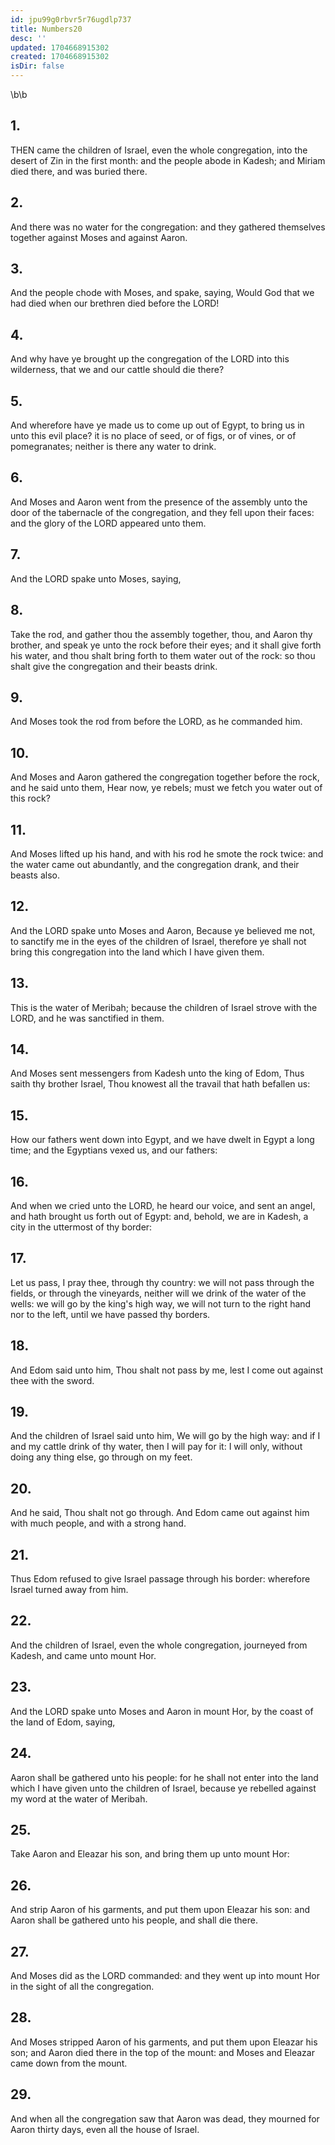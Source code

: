 ```yaml
---
id: jpu99g0rbvr5r76ugdlp737
title: Numbers20
desc: ''
updated: 1704668915302
created: 1704668915302
isDir: false
---
```

\b\b
## 1.
THEN came the children of Israel, even the whole congregation, into the desert of Zin in the first month: and the people abode in Kadesh; and Miriam died there, and was buried there.
## 2.
And there was no water for the congregation: and they gathered themselves together against Moses and against Aaron.
## 3.
And the people chode with Moses, and spake, saying, Would God that we had died when our brethren died before the LORD!
## 4.
And why have ye brought up the congregation of the LORD into this wilderness, that we and our cattle should die there?
## 5.
And wherefore have ye made us to come up out of Egypt, to bring us in unto this evil place?  it is no place of seed, or of figs, or of vines, or of pomegranates; neither is there any water to drink.
## 6.
And Moses and Aaron went from the presence of the assembly unto the door of the tabernacle of the congregation, and they fell upon their faces: and the glory of the LORD appeared unto them.
## 7.
And the LORD spake unto Moses, saying,
## 8.
Take the rod, and gather thou the assembly together, thou, and Aaron thy brother, and speak ye unto the rock before their eyes; and it shall give forth his water, and thou shalt bring forth to them water out of the rock: so thou shalt give the congregation and their beasts drink.
## 9.
And Moses took the rod from before the LORD, as he commanded him.
## 10.
And Moses and Aaron gathered the congregation together before the rock, and he said unto them, Hear now, ye rebels; must we fetch you water out of this rock?
## 11.
And Moses lifted up his hand, and with his rod he smote the rock twice: and the water came out abundantly, and the congregation drank, and their beasts also.
## 12.
And the LORD spake unto Moses and Aaron, Because ye believed me not, to sanctify me in the eyes of the children of Israel, therefore ye shall not bring this congregation into the land which I have given them.
## 13.
This is the water of Meribah; because the children of Israel strove with the LORD, and he was sanctified in them.
## 14.
And Moses sent messengers from Kadesh unto the king of Edom, Thus saith thy brother Israel, Thou knowest all the travail that hath befallen us:
## 15.
How our fathers went down into Egypt, and we have dwelt in Egypt a long time; and the Egyptians vexed us, and our fathers:
## 16.
And when we cried unto the LORD, he heard our voice, and sent an angel, and hath brought us forth out of Egypt: and, behold, we are in Kadesh, a city in the uttermost of thy border:
## 17.
Let us pass, I pray thee, through thy country: we will not pass through the fields, or through the vineyards, neither will we drink of the water of the wells: we will go by the king's high way, we will not turn to the right hand nor to the left, until we have passed thy borders.
## 18.
And Edom said unto him, Thou shalt not pass by me, lest I come out against thee with the sword.
## 19.
And the children of Israel said unto him, We will go by the high way: and if I and my cattle drink of thy water, then I will pay for it: I will only, without doing any thing else, go through on my feet.
## 20.
And he said, Thou shalt not go through.  And Edom came out against him with much people, and with a strong hand.
## 21.
Thus Edom refused to give Israel passage through his border: wherefore Israel turned away from him.
## 22.
And the children of Israel, even the whole congregation, journeyed from Kadesh, and came unto mount Hor.
## 23.
And the LORD spake unto Moses and Aaron in mount Hor, by the coast of the land of Edom, saying,
## 24.
Aaron shall be gathered unto his people: for he shall not enter into the land which I have given unto the children of Israel, because ye rebelled against my word at the water of Meribah.
## 25.
Take Aaron and Eleazar his son, and bring them up unto mount Hor:
## 26.
And strip Aaron of his garments, and put them upon Eleazar his son: and Aaron shall be gathered unto his people, and shall die there.
## 27.
And Moses did as the LORD commanded: and they went up into mount Hor in the sight of all the congregation.
## 28.
And Moses stripped Aaron of his garments, and put them upon Eleazar his son; and Aaron died there in the top of the mount: and Moses and Eleazar came down from the mount.
## 29.
And when all the congregation saw that Aaron was dead, they mourned for Aaron thirty days, even all the house of Israel.
